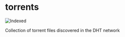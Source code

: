 torrents 
========
![Indexed](https://img.shields.io/badge/indexed-139600-blue)

Collection of torrent files discovered in the DHT network
